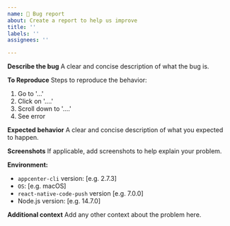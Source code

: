 ```yaml
---
name: 🐛 Bug report
about: Create a report to help us improve
title: ''
labels: ''
assignees: ''

---
```

**Describe the bug**
A clear and concise description of what the bug is.

**To Reproduce**
Steps to reproduce the behavior:
1. Go to '...'
2. Click on '....'
3. Scroll down to '....'
4. See error

**Expected behavior**
A clear and concise description of what you expected to happen.

**Screenshots**
If applicable, add screenshots to help explain your problem.

**Environment:**
 - `appcenter-cli` version: [e.g. 2.7.3]
 - `OS`: [e.g. macOS]
 - `react-native-code-push` version [e.g. 7.0.0]
 - Node.js version: [e.g. 14.7.0]

**Additional context**
Add any other context about the problem here.

